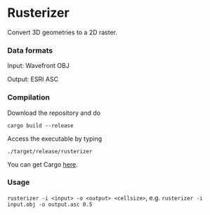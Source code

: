 # Rusterizer

Convert 3D geometries to a 2D raster.

### Data formats
Input: Wavefront OBJ

Output: ESRI ASC

### Compilation
Download the repository and do

```
cargo build --release
```

Access the executable by typing

```
./target/release/rusterizer
```

You can get Cargo [here](https://www.rust-lang.org/tools/install).

### Usage
```rusterizer -i <input> -o <output> <cellsize>```, e.g. ```rusterizer -i input.obj -o output.asc 0.5```


